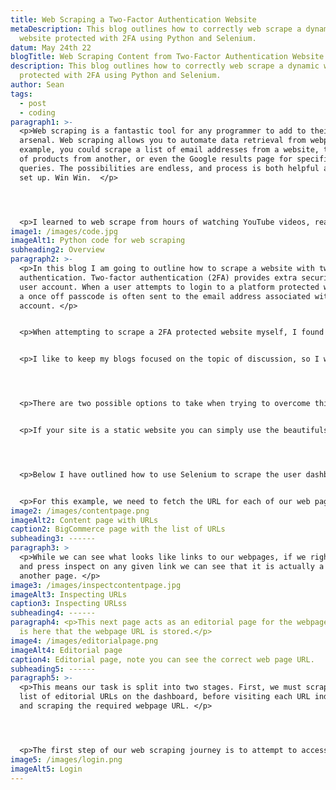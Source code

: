 ```yaml
---
title: Web Scraping a Two-Factor Authentication Website
metaDescription: This blog outlines how to correctly web scrape a dynamic
  website protected with 2FA using Python and Selenium.
datum: May 24th 22
blogTitle: Web Scraping Content from Two-Factor Authentication Website
description: This blog outlines how to correctly web scrape a dynamic website
  protected with 2FA using Python and Selenium.
author: Sean
tags:
  - post
  - coding
paragraph1: >-
  <p>Web scraping is a fantastic tool for any programmer to add to their
  arsenal. Web scraping allows you to automate data retrieval from webpages. For
  example, you could scrape a list of email addresses from a website, the price
  of products from another, or even the Google results page for specific search
  queries. The possibilities are endless, and process is both helpful and fun to
  set up. Win Win.  </p>




  <p>I learned to web scrape from hours of watching YouTube videos, reading blogs and tinkering with different lines of code, so I know first-hand that it is easy to be overwhelmed when you first look into web scraping. The first obstacle you will encounter is the numerous considerations to take into account. These range from which programming language to use, what kind of website you are scraping, to what libraries are available. I personally use Python for my web scraping antics and as such is what I outline in the demo below.</p>
image1: /images/code.jpg
imageAlt1: Python code for web scraping
subheading2: Overview
paragraph2: >-
  <p>In this blog I am going to outline how to scrape a website with two-factor
  authentication. Two-factor authentication (2FA) provides extra security to a
  user account. When a user attempts to login to a platform protected with 2FA,
  a once off passcode is often sent to the email address associated with the
  account. </p>


  <p>When attempting to scrape a 2FA protected website myself, I found various tutorials outlining how to login to a regular website, but very sparse information on how to circumnavigate 2FA. I should make it clear that this tutorial is for someone who is the true owner of an account protected with 2FA and not a guide on how to hack someone else’s account. </p>


  <p>I like to keep my blogs focused on the topic of discussion, so I won’t be going through the technicalities of how to install the required dependencies (Selenium and the WebDriver) in this blog, or any basic concepts of Python programming. In the future I am going to write some content surrounding this but for now I will leave it up to you to do some quick research (I recommend YouTube). </p>




  <p>There are two possible options to take when trying to overcome this problem, but which option you chose depends largely on what kind of website you are trying to scrape. If you are unsure of what kind of website you are scraping, check out my guide Static vs Dynamic Sites: What’s the Difference? </p>


  <p>If your site is a static website you can simply use the beautifulsoup library in conjunction with a neat little trick to store your cookies (link). This allows you to bypass login and TFA and scrape the data as required. If you are scraping a dynamic website however, thing can be a little more complicated. </p>




  <p>Below I have outlined how to use Selenium to scrape the user dashboard of a BigCommerce website. BigCommerce is a popular ecommerce provider. The user dashboard for a BigCommerce website is dynamically generated and protected by 2FA at login. While this example may be different to the problem you are trying to solve, the solution should still function. </p>


  <p>For this example, we need to fetch the URL for each of our web pages (this was my original problem as BigCommerce does not allow the export of your webpage URLs). Below is the list of our webpages once we have logged into our dashboard.</p>
image2: /images/contentpage.png
imageAlt2: Content page with URLs
caption2: BigCommerce page with the list of URLs
subheading3: ------
paragraph3: >
  <p>While we can see what looks like links to our webpages, if we right click
  and press inspect on any given link we can see that it is actually a link to
  another page. </p>
image3: /images/inspectcontentpage.jpg
imageAlt3: Inspecting URLs
caption3: Inspecting URLss
subheading4: ------
paragraph4: <p>This next page acts as an editorial page for the webpage, and it
  is here that the webpage URL is stored.</p>
image4: /images/editorialpage.png
imageAlt4: Editorial page
caption4: Editorial page, note you can see the correct web page URL.
subheading5: ------
paragraph5: >-
  <p>This means our task is split into two stages. First, we must scrape the
  list of editorial URLs on the dashboard, before visiting each URL individually
  and scraping the required webpage URL. </p>




  <p>The first step of our web scraping journey is to attempt to access our BigCommerce dashboard. To do this we must login and pass our one-time 2FA code for login. To simulate the process, we are going to login to the dashboard from an incognito browser. This ensures we follow the same route our program will, and that we are not automatically logged in.</p>
image5: /images/login.png
imageAlt5: Login
---
```

